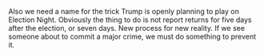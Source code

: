 Also we need a name for the trick Trump is openly planning to play on Election Night. Obviously the thing to do is not report returns for five days after the election, or seven days. New process for new reality. If we see someone about to commit a major crime, we must do something to prevent it. 
